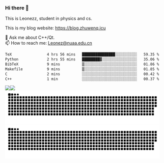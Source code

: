 ### Hi there 👋

<!--
**Leonezz/Leonezz** is a ✨ _special_ ✨ repository because its `README.md` (this file) appears on your GitHub profile.

Here are some ideas to get you started:

-->

This is Leonezz, student in physics and cs.

This is my blog website: https://blog.zhuwenq.icu

💬 Ask me about C++/Qt. \
📫 How to reach me: Leonez@nuaa.edu.cn

<!--START_SECTION:waka-->

```text
TeX                4 hrs 56 mins   ███████████████░░░░░░░░░░   59.35 %
Python             2 hrs 55 mins   ████████▓░░░░░░░░░░░░░░░░   35.06 %
BibTeX             9 mins          ▒░░░░░░░░░░░░░░░░░░░░░░░░   01.86 %
Makefile           9 mins          ▒░░░░░░░░░░░░░░░░░░░░░░░░   01.85 %
C                  2 mins          ░░░░░░░░░░░░░░░░░░░░░░░░░   00.42 %
C++                1 min           ░░░░░░░░░░░░░░░░░░░░░░░░░   00.37 %
```

<!--END_SECTION:waka-->

<img align="left" src="https://github-readme-stats.vercel.app/api?username=Leonezz&count_private=true&show_icons=true&include_all_commits=true&theme=vue"/>
<img align="left" src="https://github-readme-stats.vercel.app/api/top-langs/?username=Leonezz&hide=TeX&layout=compact&theme=vue"/>

![GitHub Snake Light](https://raw.githubusercontent.com/Leonezz/Leonezz/output/github-contribution-grid-snake-light.svg#gh-light-mode-only)![GitHub Snake dark](https://raw.githubusercontent.com/Leonezz/Leonezz/output/github-contribution-grid-snake-dark.svg#gh-dark-mode-only)
